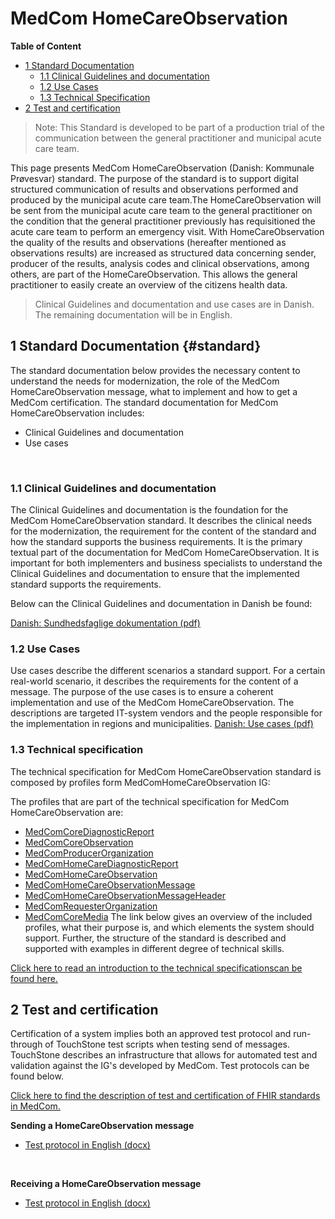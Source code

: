 <!-- HomePage -->
# MedCom HomeCareObservation
<!-- below is the table of content. Ensure to update it. -->
**Table of Content**
* [1 Standard Documentation](#standard)
  * [1.1 Clinical Guidelines and documentation](#11-clinical-guidelines-and-documentation)
  * [1.2 Use Cases](#12-use-cases)
  * [1.3 Technical Specification](#13-technical-specification)
* [2 Test and certification](#2-test-and-certification)

> Note: This Standard is developed to be part of a production trial of the communication between the general practitioner and municipal acute care team.

This page presents MedCom HomeCareObservation (Danish: Kommunale Prøvesvar) standard. The purpose of the standard is to support digital structured communication of results and observations performed and produced by the municipal acute care team.The HomeCareObservation will be sent from the municipal acute care team to the general practitioner on the condition that the general practitioner previously has requisitioned the acute care team to perform an emergency visit. With HomeCareObservation the quality of the results and observations (hereafter mentioned as observations results) are increased as structured data concerning sender, producer of the results, analysis codes and clinical observations, among others, are part of the HomeCareObservation. This allows the general practitioner to easily create an overview of the citizens health data.
 
> Clinical Guidelines and documentation and use cases are in Danish. The remaining documentation will be in English.

## 1 Standard Documentation {#standard}
The standard documentation below provides the necessary content to understand the needs for modernization, the role of the MedCom HomeCareObservation message, what to implement and how to get a MedCom certification. The standard documentation for MedCom HomeCareObservation includes:
  * Clinical Guidelines and documentation
  * Use cases
<p>&nbsp;</p>

### 1.1 Clinical Guidelines and documentation 
The Clinical Guidelines and documentation is the foundation for the MedCom HomeCareObservation standard. It describes the clinical needs for the modernization, the requirement for the content of the standard and how the standard supports the business requirements. It is the primary textual part of the documentation for MedCom HomeCareObservation. It is important for both implementers and business specialists to understand the Clinical Guidelines and documentation to ensure that the implemented standard supports the requirements.

Below can the Clinical Guidelines and documentation in Danish be found:

[Danish: Sundhedsfaglige dokumentation (pdf)](assets/documents/Kommunale_prøvesvar_Sundhedsfaglig_dokumentation_v1.0.1.pdf) <br> 

### 1.2 Use Cases

Use cases describe the different scenarios a standard support. For a certain real-world scenario, it describes the requirements for the content of a message. The purpose of the use cases is to ensure a coherent implementation and use of the MedCom HomeCareObservation. The descriptions are targeted IT-system vendors and the people responsible for the implementation in regions and municipalities.
[Danish: Use cases (pdf)](assets/documents/Kommunale_prøvesvar_Use_cases_v1.0.0.pdf) <br> 


### 1.3 Technical specification

The technical specification for MedCom HomeCareObservation standard is composed by profiles form MedComHomeCareObservation IG: 

The profiles that are part of the technical specification for MedCom HomeCareObservation are: 
 * [MedComCoreDiagnosticReport](https://medcomfhir.dk/ig/core/StructureDefinition-medcom-core-diagnosticreport.html)
 * [MedComCoreObservation](http://medcomfhir.dk/ig/core/StructureDefinition-medcom-core-observation.html)
 * [MedComProducerOrganization](https://medcomfhir.dk/ig/messaging/StructureDefinition-medcom-producer-organization.html)
 * [MedComHomeCareDiagnosticReport](http://medcomfhir.dk/ig/homecareobservation/StructureDefinition-medcom-homecare-diagnosticreport.html)
 * [MedComHomeCareObservation](http://medcomfhir.dk/ig/homecareobservation/StructureDefinition-medcom-homeCare-observation.html)
 * [MedComHomeCareObservationMessage](http://medcomfhir.dk/ig/homecareobservation/StructureDefinition-medcom-homecare-message.html)
 * [MedComHomeCareObservationMessageHeader](http://medcomfhir.dk/ig/homecareobservation/StructureDefinition-medcom-homecareobservation-MessageHeader.html)
 * [MedComRequesterOrganization](https://medcomfhir.dk/ig/messaging/StructureDefinition-medcom-requesterorganization.html)
 * [MedComCoreMedia](http://medcomfhir.dk/ig/core/StructureDefinition-medcom-core-media.html)
The link below gives an overview of the included profiles, what their purpose is, and which elements the system should support. Further, the structure of the standard is described and supported with examples in different degree of technical skills.

[Click here to read an introduction to the technical specificationscan be found here.](assets/documents/Intro-Technical-Spec-ENG.md) 



## 2 Test and certification 

Certification of a system implies both an approved test protocol and run-through of TouchStone test scripts when testing send of messages. TouchStone describes an infrastructure that allows for automated test and validation against the IG's developed by MedCom. Test protocols can be found below.
<br>

<a href="https://medcomdk.github.io/MedComLandingPage/#3-test-and-certification">Click here to find the description of test and certification of FHIR standards in MedCom. </a> 
<br>

**Sending a HomeCareObservation message**
* [Test protocol in English (docx)](assets/documents/HomeCareObservation_Testprotocol_Send.docx) 

<p>&nbsp;</p>

**Receiving a HomeCareObservation message**
* [Test protocol in English (docx)](assets/documents/HomeCareObservation_Testprotocol_Receive.docx) 

<p>&nbsp;</p>